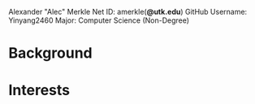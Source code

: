 Alexander "Alec" Merkle
Net ID: amerkle(**@utk.edu**)
GitHub Username: Yinyang2460
Major: Computer Science (Non-Degree)

# Background

# Interests
